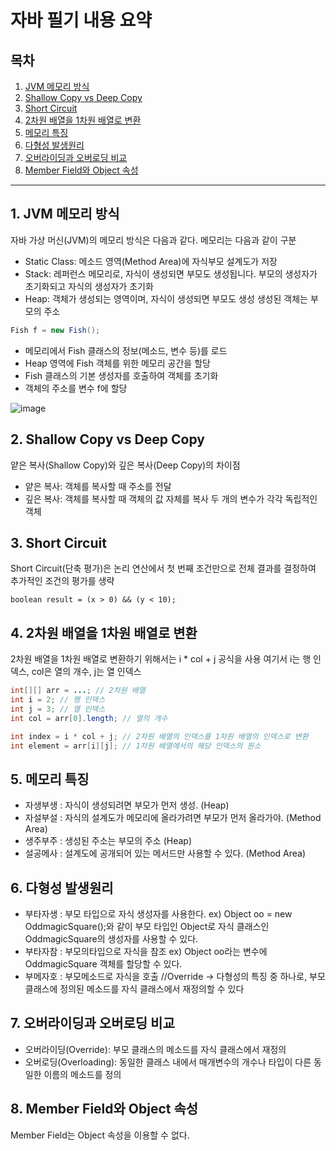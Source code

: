 # 자바 필기 내용 요약

## 목차

1. [JVM 메모리 방식](#1-jvm-메모리-방식)
2. [Shallow Copy vs Deep Copy](#2-shallow-copy-vs-deep-copy)
3. [Short Circuit](#3-short-circuit)
4. [2차원 배열을 1차원 배열로 변환](#4-2차원-배열을-1차원-배열로-변환)
5. [메모리 특징](#5-메모리-특징)
6. [다형성 발생원리](#6-다형성-발생원리)
7. [오버라이딩과 오버로딩 비교](#7-오버라이딩과-오버로딩-비교)
8. [Member Field와 Object 속성](#8-member-field와-object-속성)

---

## 1. JVM 메모리 방식

자바 가상 머신(JVM)의 메모리 방식은 다음과 같다. 메모리는 다음과 같이 구분

- Static Class: 메소드 영역(Method Area)에 자식부모 설계도가 저장
- Stack: 레퍼런스 메모리로, 자식이 생성되면 부모도 생성됩니다. 부모의 생성자가 초기화되고 자식의 생성자가 초기화
- Heap: 객체가 생성되는 영역이며, 자식이 생성되면 부모도 생성 생성된 객체는 부모의 주소

```java
Fish f = new Fish();
```
- 메모리에서 Fish 클래스의 정보(메소드, 변수 등)를 로드
- Heap 영역에 Fish 객체를 위한 메모리 공간을 할당
- Fish 클래스의 기본 생성자를 호출하여 객체를 초기화
- 객체의 주소를 변수 f에 할당

  
![image](https://github.com/SeokJuGo/SSAFY_TIL/assets/116260619/14765d34-a6dc-4d9f-9ce8-ed643a0366fd)

## 2. Shallow Copy vs Deep Copy

얕은 복사(Shallow Copy)와 깊은 복사(Deep Copy)의 차이점

- 얕은 복사: 객체를 복사할 때 주소를 전달
- 깊은 복사: 객체를 복사할 때 객체의 값 자체를 복사 두 개의 변수가 각각 독립적인 객체

## 3. Short Circuit

Short Circuit(단축 평가)은 논리 연산에서 첫 번째 조건만으로 전체 결과를 결정하여 추가적인 조건의 평가를 생략
```
boolean result = (x > 0) && (y < 10);
```
## 4. 2차원 배열을 1차원 배열로 변환

2차원 배열을 1차원 배열로 변환하기 위해서는 i * col + j 공식을 사용 여기서 i는 행 인덱스, col은 열의 개수, j는 열 인덱스
```java
int[][] arr = ...; // 2차원 배열
int i = 2; // 행 인덱스
int j = 3; // 열 인덱스
int col = arr[0].length; // 열의 개수

int index = i * col + j; // 2차원 배열의 인덱스를 1차원 배열의 인덱스로 변환
int element = arr[i][j]; // 1차원 배열에서의 해당 인덱스의 원소
```
## 5. 메모리 특징

- 자생부생 : 자식이 생성되려면 부모가 먼저 생성. (Heap)
- 자설부설 : 자식의 설계도가 메모리에 올라가려면 부모가 먼저 올라가야. (Method Area)
- 생주부주 : 생성된 주소는 부모의 주소 (Heap)
- 설공메사 : 설계도에 공개되어 있는 메서드만 사용할 수 있다. (Method Area)

## 6. 다형성 발생원리

- 부타자생 : 부모 타입으로 자식 생성자를 사용한다. ex) Object oo = new OddmagicSquare();와 같이 부모 타입인 Object로 자식 클래스인 OddmagicSquare의 생성자를 사용할 수 있다.
- 부타자참 : 부모의타입으로 자식을 참조 ex) Object oo라는 변수에 OddmagicSquare 객체를 할당할 수 있다.
- 부메자호 : 부모메소드로 자식을 호출 //Override -> 다형성의 특징 중 하나로, 부모 클래스에 정의된 메소드를 자식 클래스에서 재정의할 수 있다

## 7. 오버라이딩과 오버로딩 비교

- 오버라이딩(Override): 부모 클래스의 메소드를 자식 클래스에서 재정의
- 오버로딩(Overloading): 동일한 클래스 내에서 매개변수의 개수나 타입이 다른 동일한 이름의 메소드를 정의

## 8. Member Field와 Object 속성

Member Field는 Object 속성을 이용할 수 없다.
